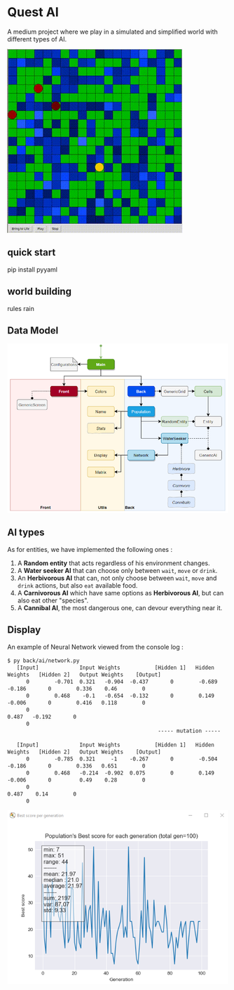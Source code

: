 # Quest AI

A medium project where we play in a simulated and simplified world with different types of AI.

![Quest AI gif](img/quest_ai.gif)


## quick start
pip install pyyaml

## world building
rules
rain

## Data Model
![Quest AI - Data Model](img/data_model.PNG)

## AI types

As for entities, we have implemented the following ones :

1. A __Random entity__ that acts regardless of his environment changes.
1. A __Water seeker AI__ that can choose only between `wait`, `move` or `drink`.
1. An __Herbivorous AI__ that can, not only choose between `wait`, `move` and `drink` actions, but also `eat` available food. 
1. A __Carnivorous AI__ which have same options as __Herbivorous AI__, but can also eat other "species".
1. A __Cannibal AI__, the most dangerous one, can devour everything near it.

## Display
An example of Neural Network viewed from the console log :
```
$ py back/ai/network.py
   [Input]             Input Weights           [Hidden 1]   Hidden Weights   [Hidden 2]   Output Weights    [Output]
      0        -0.701  0.321   -0.904  -0.437       0        -0.689  -0.186       0        0.336    0.46        0
      0        0.468    -0.1   -0.654  -0.132       0        0.149   -0.006       0        0.416   0.118        0
      0                                                                                    0.487   -0.192       0
      0
                                                ----- mutation -----

   [Input]             Input Weights           [Hidden 1]   Hidden Weights   [Hidden 2]   Output Weights    [Output]
      0        -0.785  0.321     -1    -0.267       0        -0.504  -0.186       0        0.336   0.651        0
      0        0.468   -0.214  -0.902  0.075        0        0.149   -0.006       0         0.49    0.28        0
      0                                                                                    0.487    0.14        0
      0

```


![Best score per generation](img/best_score_per_generation.PNG)

